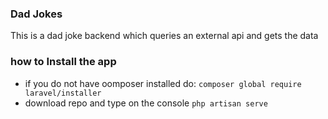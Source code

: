 ### Dad Jokes
This is a dad joke backend which queries an external api and gets the data

### how to Install the app

- if you do not have oomposer installed do: 
``` composer global require laravel/installer ```
- download repo and type on the console
``` php artisan serve ```

